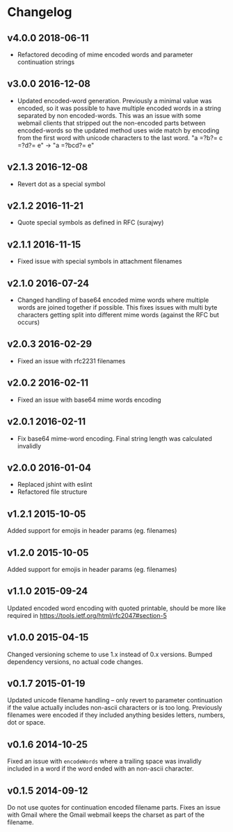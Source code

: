 # Changelog

## v4.0.0 2018-06-11

*   Refactored decoding of mime encoded words and parameter continuation strings

## v3.0.0 2016-12-08

*   Updated encoded-word generation. Previously a minimal value was encoded, so it was possible to have multiple encoded words in a string separated by non encoded-words. This was an issue with some webmail clients that stripped out the non-encoded parts between encoded-words so the updated method uses wide match by encoding from the first word with unicode characters to the last word. "a =?b?= c =?d?= e" -> "a =?bcd?= e"

## v2.1.3 2016-12-08

*   Revert dot as a special symbol

## v2.1.2 2016-11-21

*   Quote special symbols as defined in RFC (surajwy)

## v2.1.1 2016-11-15

*   Fixed issue with special symbols in attachment filenames

## v2.1.0 2016-07-24

*   Changed handling of base64 encoded mime words where multiple words are joined together if possible. This fixes issues with multi byte characters getting split into different mime words (against the RFC but occurs)

## v2.0.3 2016-02-29

*   Fixed an issue with rfc2231 filenames

## v2.0.2 2016-02-11

*   Fixed an issue with base64 mime words encoding

## v2.0.1 2016-02-11

*   Fix base64 mime-word encoding. Final string length was calculated invalidly

## v2.0.0 2016-01-04

*   Replaced jshint with eslint
*   Refactored file structure

## v1.2.1 2015-10-05

Added support for emojis in header params (eg. filenames)

## v1.2.0 2015-10-05

Added support for emojis in header params (eg. filenames)

## v1.1.0 2015-09-24

Updated encoded word encoding with quoted printable, should be more like required in https://tools.ietf.org/html/rfc2047#section-5

## v1.0.0 2015-04-15

Changed versioning scheme to use 1.x instead of 0.x versions. Bumped dependency versions, no actual code changes.

## v0.1.7 2015-01-19

Updated unicode filename handling – only revert to parameter continuation if the value actually includes
non-ascii characters or is too long. Previously filenames were encoded if they included anything
besides letters, numbers, dot or space.

## v0.1.6 2014-10-25

Fixed an issue with `encodeWords` where a trailing space was invalidly included in a word if the word
ended with an non-ascii character.

## v0.1.5 2014-09-12

Do not use quotes for continuation encoded filename parts. Fixes an issue with Gmail where the Gmail webmail keeps the charset as part of the filename.
